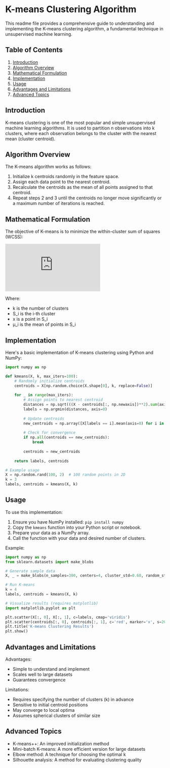 # K-means Clustering Algorithm


This readme file provides a comprehensive guide to understanding and implementing the K-means clustering algorithm, a fundamental technique in unsupervised machine learning.

## Table of Contents

1. [Introduction](#introduction)
2. [Algorithm Overview](#algorithm-overview)
3. [Mathematical Formulation](#mathematical-formulation)
4. [Implementation](#implementation)
5. [Usage](#usage)
6. [Advantages and Limitations](#advantages-and-limitations)
7. [Advanced Topics](#advanced-topics)


## Introduction

K-means clustering is one of the most popular and simple unsupervised machine learning algorithms. It is used to partition n observations into k clusters, where each observation belongs to the cluster with the nearest mean (cluster centroid).

## Algorithm Overview

The K-means algorithm works as follows:

1. Initialize k centroids randomly in the feature space.
2. Assign each data point to the nearest centroid.
3. Recalculate the centroids as the mean of all points assigned to that centroid.
4. Repeat steps 2 and 3 until the centroids no longer move significantly or a maximum number of iterations is reached.

## Mathematical Formulation

The objective of K-means is to minimize the within-cluster sum of squares (WCSS):

![K-means Objective](https://latex.codecogs.com/png.latex?%5Cdpi%7B150%7D%20%5Csum_%7Bi%3D1%7D%5E%7Bk%7D%20%5Csum_%7Bx%20%5Cin%20S_i%7D%20%5C%7Cx%20-%20%5Cmu_i%5C%7C%5E2)

Where:
- k is the number of clusters
- S_i is the i-th cluster
- x is a point in S_i
- μ_i is the mean of points in S_i

## Implementation

Here's a basic implementation of K-means clustering using Python and NumPy:

```python
import numpy as np

def kmeans(X, k, max_iters=100):
    # Randomly initialize centroids
    centroids = X[np.random.choice(X.shape[0], k, replace=False)]
    
    for _ in range(max_iters):
        # Assign points to nearest centroid
        distances = np.sqrt(((X - centroids[:, np.newaxis])**2).sum(axis=2))
        labels = np.argmin(distances, axis=0)
        
        # Update centroids
        new_centroids = np.array([X[labels == i].mean(axis=0) for i in range(k)])
        
        # Check for convergence
        if np.all(centroids == new_centroids):
            break
        
        centroids = new_centroids
    
    return labels, centroids

# Example usage
X = np.random.rand(100, 2)  # 100 random points in 2D
k = 3
labels, centroids = kmeans(X, k)
```

## Usage

To use this implementation:

1. Ensure you have NumPy installed: `pip install numpy`
2. Copy the `kmeans` function into your Python script or notebook.
3. Prepare your data as a NumPy array.
4. Call the function with your data and desired number of clusters.

Example:

```python
import numpy as np
from sklearn.datasets import make_blobs

# Generate sample data
X, _ = make_blobs(n_samples=300, centers=4, cluster_std=0.60, random_state=0)

# Run K-means
k = 4
labels, centroids = kmeans(X, k)

# Visualize results (requires matplotlib)
import matplotlib.pyplot as plt

plt.scatter(X[:, 0], X[:, 1], c=labels, cmap='viridis')
plt.scatter(centroids[:, 0], centroids[:, 1], c='red', marker='x', s=200, linewidths=3)
plt.title('K-means Clustering Results')
plt.show()
```

## Advantages and Limitations

Advantages:
- Simple to understand and implement
- Scales well to large datasets
- Guarantees convergence

Limitations:
- Requires specifying the number of clusters (k) in advance
- Sensitive to initial centroid positions
- May converge to local optima
- Assumes spherical clusters of similar size

## Advanced Topics

- K-means++: An improved initialization method
- Mini-batch K-means: A more efficient version for large datasets
- Elbow method: A technique for choosing the optimal k
- Silhouette analysis: A method for evaluating clustering quality

